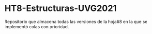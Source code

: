 # HT8-Estructuras-UVG2021
Repositorio que almacena todas las versiones de la hoja#8 en la que se implementó colas con prioridad.

